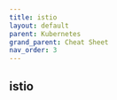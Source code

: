 ```yaml
---
title: istio
layout: default
parent: Kubernetes
grand_parent: Cheat Sheet
nav_order: 3
---
```

## istio